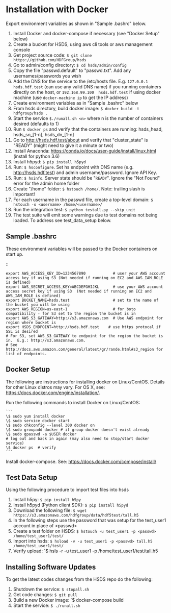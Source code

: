 

Installation with Docker
========================

Export environment variables as shown in "Sample .bashrc" below.

1. Install Docker and docker-compose if necessary (see "Docker Setup" below)
2. Create a bucket for HSDS, using aws cli tools or aws management console
3. Get project source code: `$ git clone https://github.com/HDFGroup/hsds`
4. Go to admin/config directory: `$ cd hsds/admin/config`
5. Copy the file "passwd.default" to "passwd.txt".  Add any usernames/passwords you wish
6. Add the DNS for the service to the /etc/hosts file.  E.g. `127.0.0.1  hsds.hdf.test` (can use any valid DNS name) if you running containers directly on the host, or `192.168.99.100  hsds.hdf.test` if using docker machine (use `docker-machine ip` to get the IP address)
7. Create environment variables as in "Sample .bashrc" below
8. From hsds directory, build docker image:  `$ docker build -t hdfgroup/hsds .`
9. Start the service `$./runall.sh <n>` where n is the number of containers desired (defaults to 1)
10. Run `$ docker ps` and verify that the containers are running: hsds_head, hsds_sn_[1-n], hsds_dn_[1-n]
11. Go to <http://hsds.hdf.test/about> and verify that "cluster_state" is "READY" (might need to give it a minute or two)
12. Install Anaconda: <https://conda.io/docs/user-guide/install/linux.html>  (install for python 3.6)
13. Install h5pyd: `$ pip install h5pyd`
14. Run: `$ hsconfigure`.  Set hs endpoint with DNS name (e.g. <http://hsds.hdf.test>) and admin username/password.  Ignore API Key.
15. Run: `$ hsinfo`.  Server state should be "`READY`".  Ignore the "Not Found" error for the admin home folder
16. Create "/home" folder: `$ hstouch /home/`.  Note: trailing slash is important!
17. For each username in the passwd file, create a top-level domain: `$ hstouch -o <username> /home/<username>/`
18. Run the integration test: `$ python testall.py --skip_unit`
19. The test suite will emit some warnings due to test domains not being loaded.  To address see test_data_setup below.

Sample .bashrc
--------------

These environment variables will be passed to the Docker containers on start up.

::

    export AWS_ACCESS_KEY_ID=1234567890            # user your AWS account access key if using S3 (Not needed if running on EC2 and AWS_IAM_ROLE is defined)
    export AWS_SECRET_ACCESS_KEY=ABCDEFGHIJKL      # use your AWS account access secret key if using S3  (Not needed if running on EC2 and AWS_IAM_ROLE is defined)
    export BUCKET_NAME=hsds.test                   # set to the name of the bucket you will be using
    export AWS_REGION=us-east-1                    # for boto compatibility - for S3 set to the region the bucket is in
    export AWS_S3_GATEWAY=http://s3.amazonaws.com  # Use AWS endpoint for region where bucket is
    export HSDS_ENDPOINT=http://hsds.hdf.test    # use https protocal if SSL is desired
    # For S3, set AWS_S3_GATEWAY to endpoint for the region the bucket is in.  E.g.: http://s3.amazonaws.com.
    # See http://docs.aws.amazon.com/general/latest/gr/rande.html#s3_region for list of endpoints.


Docker Setup
------------

The following are instructions for installing docker on Linux/CentOS.  Details for other Linux distros
may vary.  For OS X, see: <https://docs.docker.com/engine/installation/>.

Run the following commands to install Docker on Linux/CentOS:

    ```
    \$ sudo yum install docker
    \$ sudo service docker start
    \$ sudo chkconfig --level 300 docker on
    \$ sudo groupadd docker # if group docker doesn't exist already
    \$ sudo gpasswd -a $USER docker
    # log out and back in again (may also need to stop/start docker service)
    \$ docker ps  # verify
    ```

Install docker-compose.  See: <https://docs.docker.com/compose/install/>


Test Data Setup
---------------

Using the following procedure to import test files into hsds

1. Install h5py: `$ pip install h5py`
2. Install h5pyd (Python client SDK): `$ pip install h5pyd`
3. Download the following file: `$ wget https://s3.amazonaws.com/hdfgroup/data/hdf5test/tall.h5`
4. In the following steps use the password that was setup for the test_user1 account in place of \<passwd\>
5. Create a test folder on HSDS: `$ hstouch -u test_user1 -p <passwd> /home/test_user1/test/` 
6. Import into hsds: `$ hsload -v -u test_user1 -p <passwd> tall.h5 /home/test_user1/test/`
7. Verify upload: `$ hsls -r -u test_user1 -p <passwd> /home/test_user1/test/tall.h5

Installing Software Updates
---------------------------

To get the latest codes changes from the HSDS repo do the following:

1. Shutdown the service: `$ stopall.sh`
2. Get code changes: `$ git pull`
3. Build a new Docker image: `$ docker-compose build
4. Start the service: `$ ./runall.sh`
